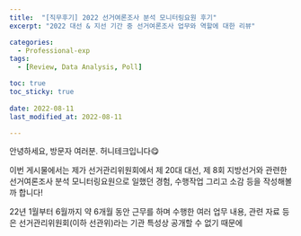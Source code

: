 ```yaml
---
title:  "[직무후기] 2022 선거여론조사 분석 모니터링요원 후기" 
excerpt: "2022 대선 & 지선 기간 중 선거여론조사 업무와 역할에 대한 리뷰"

categories:
  - Professional-exp
tags:
  - [Review, Data Analysis, Poll]

toc: true
toc_sticky: true
 
date: 2022-08-11
last_modified_at: 2022-08-11

---
```


안녕하세요, 방문자 여러분. 허니테크입니다😋 

이번 게시물에서는 제가 선거관리위원회에서 제 20대 대선, 제 8회 지방선거와 관련한 선거여론조사 분석 모니터링요원으로 일했던 경험, 수행작업 그리고 소감 등을 작성해볼까 합니다! 

22년 1월부터 6월까지 약 6개월 동안 근무를 하며 수행한 여러 업무 내용, 관련 자료 등은 선거관리위원회(이하 선관위)라는 기관 특성상 공개할 수 없기 때문에 

